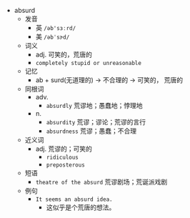 - absurd
  - 发音
    - 英 `/əb'sɜːrd/`
    - 美 `/əbˈsɝ​d/`
  - 词义
    - adj. 可笑的，荒唐的
    - `completely stupid or unreasonable`
  - 记忆
    - ab + surd(无道理的) → 不合理的 → 可笑的， 荒唐的
  - 同根词
    - adv.
      - `absurdly` 荒谬地；愚蠢地；悖理地
    - n.
      - `absurdity` 荒谬；谬论；荒谬的言行
      - `absurdness` 荒谬；愚蠢；不合理
  - 近义词
    - adj. 荒谬的；可笑的
      - `ridiculous`
      - `preposterous`
  - 短语
    - `theatre of the absurd` 荒谬剧场；荒诞派戏剧 
  - 例句
    - `It seems an absurd idea.`
      - 这似乎是个荒唐的想法。

